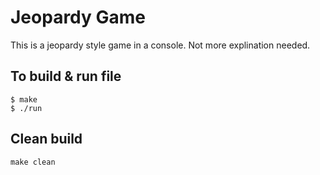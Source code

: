# Jeopardy Game

This is a jeopardy style game in a console. Not more explination needed.

## To build & run file
```
$ make
$ ./run
```

## Clean build
`make clean`


